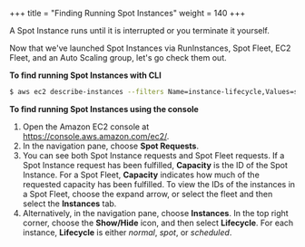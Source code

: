 +++
title = "Finding Running Spot Instances"
weight = 140
+++

A Spot Instance runs until it is interrupted or you terminate it
yourself.

Now that we've launched Spot Instances via RunInstances, Spot Fleet, EC2
Fleet, and an Auto Scaling group, let's go check them out.

**To find running Spot Instances with CLI**

```bash
$ aws ec2 describe-instances --filters Name=instance-lifecycle,Values=spot --query 'Reservations[*].Instances[*].[Placement.AvailabilityZone, State.Name, InstanceId]' --output text
```

**To find running Spot Instances using the console**

1. Open the Amazon EC2 console at <https://console.aws.amazon.com/ec2/>.
1. In the navigation pane, choose **Spot Requests**.
1. You can see both Spot Instance requests and Spot Fleet requests. If 
a Spot Instance request has been fulfilled, **Capacity** is the ID of 
the Spot Instance. For a Spot Fleet, **Capacity** indicates how much of the
requested capacity has been fulfilled. To view the IDs of the instances in 
a Spot Fleet, choose the expand arrow, or select the fleet and then select 
the **Instances** tab.
1. Alternatively, in the navigation pane, choose **Instances**. In the
    top right corner, choose the **Show/Hide** icon, and then select
    **Lifecycle**. For each instance, **Lifecycle** is either *normal*,
    *spot*, or *scheduled*.


